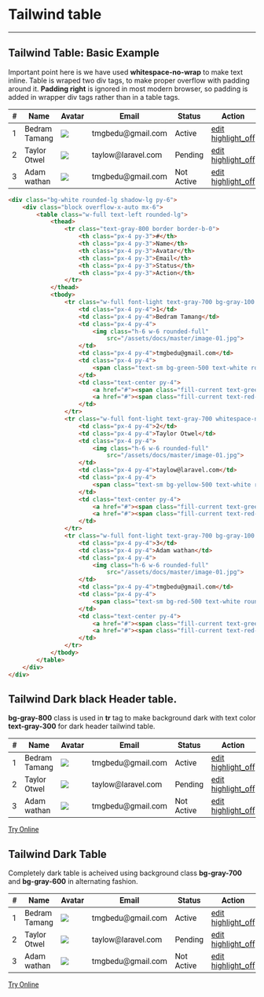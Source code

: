 <h1 class="text-gray-700 font-bold text-2xl md:text-3xl leading-snug">Tailwind table </h1>

<hr class="border-t-2 border-b-0 border-gray-100 mt-2 mb-8">

<h2 class="font-bold mb-4 text-gray-700 text-xl">Tailwind Table: Basic Example</h2>

<p class="my-4 leading-relaxed text-gray-700">Important point here is we have used <b>whitespace-no-wrap</b> to make text inline. Table is wraped two div tags, to make proper overflow with padding around it. <b>Padding right</b> is ignored in most modern browser, so padding is added in wrapper div tags rather than in a table tags.  </p>
<div class="p-6 bg-gray-300 border rounded-t-lg" style="font-family:Roboto">
    <div class="bg-white rounded-lg shadow-lg py-6">
        <div class="block overflow-x-auto mx-6">
            <table class="w-full text-left rounded-lg">
                <thead>
                    <tr class="text-gray-800 border border-b-0">
                        <th class="px-4 py-3">#</th>
                        <th class="px-4 py-3">Name</th>
                        <th class="px-4 py-3">Avatar</th>
                        <th class="px-4 py-3">Email</th>
                        <th class="px-4 py-3">Status</th>
                        <th class="px-4 py-3">Action</th>
                    </tr>
                </thead>
                <tbody>
                    <tr class="w-full font-light text-gray-700 bg-gray-100 whitespace-no-wrap border border-b-0">
                        <td class="px-4 py-4">1</td>
                        <td class="px-4 py-4">Bedram Tamang</td>
                        <td class="px-4 py-4">
                            <img class="h-6 w-6 rounded-full"
                                src="/assets/docs/master/image-01.jpg">
                        </td>
                        <td class="px-4 py-4">tmgbedu@gmail.com</td>
                        <td class="px-4 py-4">
                            <span class="text-sm bg-green-500 text-white rounded-full px-2 py-1">Active</span>
                        </td>
                        <td class="text-center py-4">
                            <a href="#"><span class="fill-current text-green-500 material-icons">edit</span></a>
                            <a href="#"><span class="fill-current text-red-500 material-icons">highlight_off</span></a>
                        </td>
                    </tr>
                    <tr class="w-full font-light text-gray-700 whitespace-no-wrap border">
                        <td class="px-4 py-4">2</td>
                        <td class="px-4 py-4">Taylor Otwel</td>
                        <td class="px-4 py-4">
                            <img class="h-6 w-6 rounded-full"
                                src="/assets/docs/master/image-01.jpg">
                        </td>
                        <td class="px-4 py-4">taylow@laravel.com</td>
                        <td class="px-4 py-4">
                            <span class="text-sm bg-yellow-500 text-white rounded-full px-2 py-1">Pending</span>
                        </td>
                        <td class="text-center py-4">
                            <a href="#"><span class="fill-current text-green-500 material-icons">edit</span></a>
                            <a href="#"><span class="fill-current text-red-500 material-icons">highlight_off</span></a>
                        </td>
                    </tr>
                    <tr class="w-full font-light text-gray-700 bg-gray-100 whitespace-no-wrap border">
                        <td class="px-4 py-4">3</td>
                        <td class="px-4 py-4">Adam wathan</td>
                        <td class="px-4 py-4">
                            <img class="h-6 w-6 rounded-full"
                                src="/assets/docs/master/image-01.jpg">
                        </td>
                        <td class="px-4 py-4">tmgbedu@gmail.com</td>
                        <td class="px-4 py-4">
                            <span class="text-sm bg-red-500 text-white rounded-full px-2 py-1">Not Active</span>
                        </td>
                        <td class="text-center py-4">
                            <a href="#"><span class="fill-current text-green-500 material-icons">edit</span></a>
                            <a href="#"><span class="fill-current text-red-500 material-icons">highlight_off</span></a>
                        </td>
                    </tr>
                </tbody>
            </table>
        </div>
    </div>
</div>


```html
<div class="bg-white rounded-lg shadow-lg py-6">
    <div class="block overflow-x-auto mx-6">
        <table class="w-full text-left rounded-lg">
            <thead>
                <tr class="text-gray-800 border border-b-0">
                    <th class="px-4 py-3">#</th>
                    <th class="px-4 py-3">Name</th>
                    <th class="px-4 py-3">Avatar</th>
                    <th class="px-4 py-3">Email</th>
                    <th class="px-4 py-3">Status</th>
                    <th class="px-4 py-3">Action</th>
                </tr>
            </thead>
            <tbody>
                <tr class="w-full font-light text-gray-700 bg-gray-100 whitespace-no-wrap border border-b-0">
                    <td class="px-4 py-4">1</td>
                    <td class="px-4 py-4">Bedram Tamang</td>
                    <td class="px-4 py-4">
                        <img class="h-6 w-6 rounded-full"
                            src="/assets/docs/master/image-01.jpg">
                    </td>
                    <td class="px-4 py-4">tmgbedu@gmail.com</td>
                    <td class="px-4 py-4">
                        <span class="text-sm bg-green-500 text-white rounded-full px-2 py-1">Active</span>
                    </td>
                    <td class="text-center py-4">
                        <a href="#"><span class="fill-current text-green-500 material-icons">edit</span></a>
                        <a href="#"><span class="fill-current text-red-500 material-icons">highlight_off</span></a>
                    </td>
                </tr>
                <tr class="w-full font-light text-gray-700 whitespace-no-wrap border">
                    <td class="px-4 py-4">2</td>
                    <td class="px-4 py-4">Taylor Otwel</td>
                    <td class="px-4 py-4">
                        <img class="h-6 w-6 rounded-full"
                            src="/assets/docs/master/image-01.jpg">
                    </td>
                    <td class="px-4 py-4">taylow@laravel.com</td>
                    <td class="px-4 py-4">
                        <span class="text-sm bg-yellow-500 text-white rounded-full px-2 py-1">Pending</span>
                    </td>
                    <td class="text-center py-4">
                        <a href="#"><span class="fill-current text-green-500 material-icons">edit</span></a>
                        <a href="#"><span class="fill-current text-red-500 material-icons">highlight_off</span></a>
                    </td>
                </tr>
                <tr class="w-full font-light text-gray-700 bg-gray-100 whitespace-no-wrap border">
                    <td class="px-4 py-4">3</td>
                    <td class="px-4 py-4">Adam wathan</td>
                    <td class="px-4 py-4">
                        <img class="h-6 w-6 rounded-full"
                            src="/assets/docs/master/image-01.jpg">
                    </td>
                    <td class="px-4 py-4">tmgbedu@gmail.com</td>
                    <td class="px-4 py-4">
                        <span class="text-sm bg-red-500 text-white rounded-full px-2 py-1">Not Active</span>
                    </td>
                    <td class="text-center py-4">
                        <a href="#"><span class="fill-current text-green-500 material-icons">edit</span></a>
                        <a href="#"><span class="fill-current text-red-500 material-icons">highlight_off</span></a>
                    </td>
                </tr>
            </tbody>
        </table>
    </div>
</div>
```

<h2 class="font-bold mb-4 text-gray-700 mt-16 text-xl">Tailwind Dark black Header table.</h2>

<p class="my-4 leading-relaxed text-gray-700"> <b>bg-gray-800</b> class is used in <b>tr</b> tag to make background dark with text color <b>text-gray-300</b> for dark header tailwind table. </p>

<div class="p-6 bg-gray-300 border rounded-t-lg" style="font-family:Roboto">
    <div class="bg-white rounded-lg shadow-lg py-6">
        <div class="block overflow-x-auto mx-6">
            <table class="w-full text-left rounded-lg">
                <thead>
                    <tr class="bg-gray-700 text-gray-200 border border-b-0">
                        <th class="px-4 py-3">#</th>
                        <th class="px-4 py-3">Name</th>
                        <th class="px-4 py-3">Avatar</th>
                        <th class="px-4 py-3">Email</th>
                        <th class="px-4 py-3">Status</th>
                        <th class="px-4 py-3">Action</th>
                    </tr>
                </thead>
                <tbody>
                    <tr class="w-full font-light text-gray-700 bg-gray-100 whitespace-no-wrap border border-b-0">
                        <td class="px-4 py-4">1</td>
                        <td class="px-4 py-4">Bedram Tamang</td>
                        <td class="px-4 py-4">
                            <img class="h-6 w-6 rounded-full"
                                src="/assets/docs/master/image-01.jpg">
                        </td>
                        <td class="px-4 py-4">tmgbedu@gmail.com</td>
                        <td class="px-4 py-4">
                            <span class="text-sm bg-green-500 text-white rounded-full px-2 py-1">Active</span>
                        </td>
                        <td class="text-center py-4">
                            <a href="#"><span class="fill-current text-green-500 material-icons">edit</span></a>
                            <a href="#"><span class="fill-current text-red-500 material-icons">highlight_off</span></a>
                        </td>
                    </tr>
                    <tr class="w-full font-light text-gray-700 whitespace-no-wrap border">
                        <td class="px-4 py-4">2</td>
                        <td class="px-4 py-4">Taylor Otwel</td>
                        <td class="px-4 py-4">
                            <img class="h-6 w-6 rounded-full"
                                src="/assets/docs/master/image-01.jpg">
                        </td>
                        <td class="px-4 py-4">taylow@laravel.com</td>
                        <td class="px-4 py-4">
                            <span class="text-sm bg-yellow-500 text-white rounded-full px-2 py-1">Pending</span>
                        </td>
                        <td class="text-center py-4">
                            <a href="#"><span class="fill-current text-green-500 material-icons">edit</span></a>
                            <a href="#"><span class="fill-current text-red-500 material-icons">highlight_off</span></a>
                        </td>
                    </tr>
                    <tr class="w-full font-light text-gray-700 bg-gray-100 whitespace-no-wrap border">
                        <td class="px-4 py-4">3</td>
                        <td class="px-4 py-4">Adam wathan</td>
                        <td class="px-4 py-4">
                            <img class="h-6 w-6 rounded-full"
                                src="/assets/docs/master/image-01.jpg">
                        </td>
                        <td class="px-4 py-4">tmgbedu@gmail.com</td>
                        <td class="px-4 py-4">
                            <span class="text-sm bg-red-500 text-white rounded-full px-2 py-1">Not Active</span>
                        </td>
                        <td class="text-center py-4">
                            <a href="#"><span class="fill-current text-green-500 material-icons">edit</span></a>
                            <a href="#"><span class="fill-current text-red-500 material-icons">highlight_off</span></a>
                        </td>
                    </tr>
                </tbody>
            </table>
        </div>
    </div>
</div>

<div class="p-6 border rounded-t-lg text-center mt-16" style="font-family:Roboto">
    <a href="/editors/gray-header-table-c6c5044e4f3c" class="leading-tight bg-blue-600 hover:text-gray-100 text-gray-200 rounded px-6 py-3 text-sm">Try Online</a>
</div>

<h2 class="font-bold mb-4 text-gray-700 text-xl">Tailwind Dark Table</h2>
<p class="my-4 leading-relaxed text-gray-700">Completely dark table is acheived using background class <b>bg-gray-700</b> and  <b>bg-gray-600</b> in alternating fashion.</b></p>
<div class="p-6 bg-gray-300 border rounded-t-lg" style="font-family:Roboto">
    <div class="bg-white rounded-lg shadow-lg py-6">
        <div class="block overflow-x-auto mx-6">
            <table class="w-full text-left rounded-lg">
                <thead>
                    <tr class="bg-gray-700 text-gray-200 border border-b-0">
                        <th class="px-4 py-3">#</th>
                        <th class="px-4 py-3">Name</th>
                        <th class="px-4 py-3">Avatar</th>
                        <th class="px-4 py-3">Email</th>
                        <th class="px-4 py-3">Status</th>
                        <th class="px-4 py-3">Action</th>
                    </tr>
                </thead>
                <tbody>
                    <tr class="w-full bg-gray-600 text-gray-200 font-light whitespace-no-wrap border border-b-0">
                        <td class="px-4 py-4">1</td>
                        <td class="px-4 py-4">Bedram Tamang</td>
                        <td class="px-4 py-4">
                            <img class="h-6 w-6 rounded-full"
                                src="/assets/docs/master/image-01.jpg">
                        </td>
                        <td class="px-4 py-4">tmgbedu@gmail.com</td>
                        <td class="px-4 py-4">
                            <span class="text-sm bg-green-500 text-white rounded-full px-2 py-1">Active</span>
                        </td>
                        <td class="text-center py-4">
                            <a href="#"><span class="fill-current text-green-500 material-icons">edit</span></a>
                            <a href="#"><span class="fill-current text-red-500 material-icons">highlight_off</span></a>
                        </td>
                    </tr>
                    <tr class="w-full font-light bg-gray-700 text-gray-300 whitespace-no-wrap border">
                        <td class="px-4 py-4">2</td>
                        <td class="px-4 py-4">Taylor Otwel</td>
                        <td class="px-4 py-4">
                            <img class="h-6 w-6 rounded-full"
                                src="/assets/docs/master/image-01.jpg">
                        </td>
                        <td class="px-4 py-4">taylow@laravel.com</td>
                        <td class="px-4 py-4">
                            <span class="text-sm bg-yellow-500 text-white rounded-full px-2 py-1">Pending</span>
                        </td>
                        <td class="text-center py-4">
                            <a href="#"><span class="fill-current text-green-500 material-icons">edit</span></a>
                            <a href="#"><span class="fill-current text-red-500 material-icons">highlight_off</span></a>
                        </td>
                    </tr>
                    <tr class="w-full bg-gray-600 text-gray-200 font-light bg-gray-100 whitespace-no-wrap border">
                        <td class="px-4 py-4">3</td>
                        <td class="px-4 py-4">Adam wathan</td>
                        <td class="px-4 py-4">
                            <img class="h-6 w-6 rounded-full"
                                src="/assets/docs/master/image-01.jpg">
                        </td>
                        <td class="px-4 py-4">tmgbedu@gmail.com</td>
                        <td class="px-4 py-4">
                            <span class="text-sm bg-red-500 text-white rounded-full px-2 py-1">Not Active</span>
                        </td>
                        <td class="text-center py-4">
                            <a href="#"><span class="fill-current text-green-500 material-icons">edit</span></a>
                            <a href="#"><span class="fill-current text-red-500 material-icons">highlight_off</span></a>
                        </td>
                    </tr>
                </tbody>
            </table>
        </div>
    </div>
</div>
<div class="p-6 border rounded-t-lg text-center mt-16" style="font-family:Roboto">
    <a href="/editors/completely-dark-table-978a4d61fa0e" class="leading-tight bg-blue-600 hover:text-gray-100 text-gray-200 rounded px-6 py-3 text-sm">Try Online</a>
</div>
